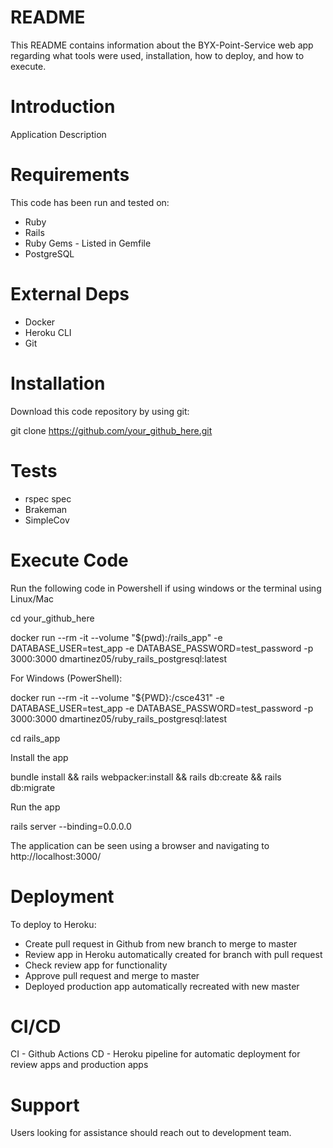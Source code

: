 # README

This README contains information about the BYX-Point-Service web app regarding what tools were used, installation, how to deploy, and how to execute.

# Introduction

Application Description

# Requirements

This code has been run and tested on:

* Ruby
* Rails
* Ruby Gems - Listed in Gemfile
* PostgreSQL

# External Deps

* Docker
* Heroku CLI
* Git

# Installation

Download this code repository by using git:

git clone [https://github.com/your_github_here.git
](https://github.com/carlosbarker/csce431_fall22_BYX-Point-Service)

# Tests

* rspec spec
* Brakeman
* SimpleCov

# Execute Code

Run the following code in Powershell if using windows or the terminal using Linux/Mac

cd your_github_here

docker run --rm -it --volume "$(pwd):/rails_app" -e DATABASE_USER=test_app -e DATABASE_PASSWORD=test_password -p 3000:3000 dmartinez05/ruby_rails_postgresql:latest

For Windows (PowerShell):

docker run --rm -it --volume "${PWD}:/csce431" -e DATABASE_USER=test_app -e DATABASE_PASSWORD=test_password -p 3000:3000 dmartinez05/ruby_rails_postgresql:latest

cd rails_app

Install the app

bundle install && rails webpacker:install && rails db:create && rails db:migrate

Run the app

rails server --binding=0.0.0.0

The application can be seen using a browser and navigating to http://localhost:3000/

# Deployment

To deploy to Heroku:

* Create pull request in Github from new branch to merge to master
* Review app in Heroku automatically created for branch with pull request
* Check review app for functionality
* Approve pull request and merge to master
* Deployed production app automatically recreated with new master

# CI/CD

CI - Github Actions
CD - Heroku pipeline for automatic deployment for review apps and production apps

# Support

Users looking for assistance should reach out to development team.
